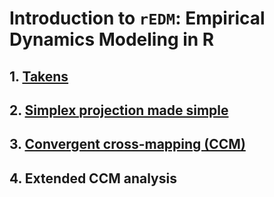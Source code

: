 # Introduction to `rEDM`: Empirical Dynamics Modeling in R

## 1. [Takens](takens)

## 2. [Simplex projection made simple](simplex.html)

## 3. [Convergent cross-mapping (CCM)](ccm.html)

## 4. Extended CCM analysis

